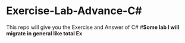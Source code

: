 # Exercise-Lab-Advance-C#
This repo will give you the Exercise and Answer of C# 
#**Some lab I will migrate in general like total Ex**
